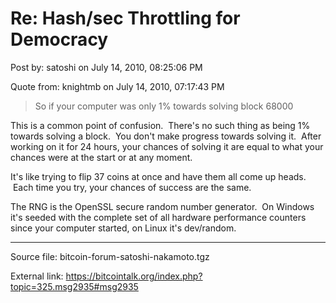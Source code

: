 # Re: Hash/sec Throttling for Democracy

Post by: satoshi on July 14, 2010, 08:25:06 PM

Quote from: knightmb on July 14, 2010, 07:17:43 PM

> So if your computer was only 1% towards solving block 68000

This is a common point of confusion. &nbsp;There's no such thing as being 1% towards solving a block. &nbsp;You don't make progress towards solving it. &nbsp;After working on it for 24 hours, your chances of solving it are equal to what your chances were at the start or at any moment.

It's like trying to flip 37 coins at once and have them all come up heads. &nbsp;Each time you try, your chances of success are the same.

The RNG is the OpenSSL secure random number generator. &nbsp;On Windows it's seeded with the complete set of all hardware performance counters since your computer started, on Linux it's dev/random.

---

Source file: bitcoin-forum-satoshi-nakamoto.tgz

External link: https://bitcointalk.org/index.php?topic=325.msg2935#msg2935
